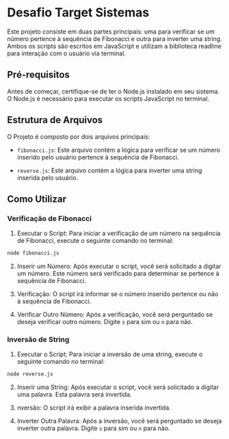 # Desafio Target Sistemas

Este projeto consiste em duas partes principais: uma para verificar se um número pertence à sequência de Fibonacci e outra para inverter uma string. Ambos os scripts são escritos em JavaScript e utilizam a biblioteca readline para interação com o usuário via terminal.

## Pré-requisitos

Antes de começar, certifique-se de ter o Node.js instalado em seu sistema. O Node.js é necessário para executar os scripts JavaScript no terminal.

## Estrutura de Arquivos

O Projeto é composto por dois arquivos principais:

- `fibonacci.js`:  Este arquivo contém a lógica para verificar se um número inserido pelo usuário pertence à sequência de Fibonacci.

- `reverse.js`: Este arquivo contém a lógica para inverter uma string inserida pelo usuário.

## Como Utilizar

### Verificação de Fibonacci

1. Executar o Script: Para iniciar a verificação de um número na sequência de Fibonacci, execute o seguinte comando no terminal:

```bash
node fibonacci.js
```

2. Inserir um Número: Após executar o script, você será solicitado a digitar um número. Este número será verificado para determinar se pertence à sequência de Fibonacci.

3. Verificação: O script irá informar se o número inserido pertence ou não à sequência de Fibonacci.

4. Verificar Outro Número: Após a verificação, você será perguntado se deseja verificar outro número. Digite `s` para sim ou `n` para não.

### Inversão de String

1. Executar o Script: Para iniciar a inversão de uma string, execute o seguinte comando no terminal:

```bash
node reverse.js
```

2. Inserir uma String: Após executar o script, você será solicitado a digitar uma palavra. Esta palavra será invertida.

3. nversão: O script irá exibir a palavra inserida invertida.

4. Inverter Outra Palavra: Após a inversão, você será perguntado se deseja inverter outra palavra. Digite `s` para sim ou `n` para não.